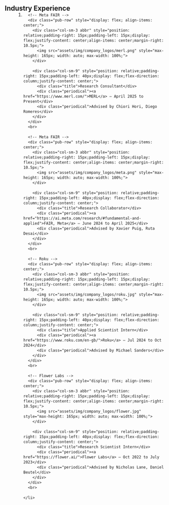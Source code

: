 <h2 id="industry" style="margin: 2px 0px -15px;">Industry Experience</h2>

<div class="publications" style="margin-left: 35px;">
  <ol class="bibliography">
    <li>

      <!-- Meta FAIR -->
      <div class="pub-row" style="display: flex; align-items: center;">
        <div class="col-sm-3 abbr" style="position: relative;padding-right: 15px;padding-left: 15px;display: flex;justify-content: center;align-items: center;margin-right: 10.5px;"> 
          <img src="assets/img/company_logos/merl.png" style="max-height: 165px; width: auto; max-width: 100%;">
        </div>

        <div class="col-sm-9" style="position: relative;padding-right: 15px;padding-left: 40px;display: flex;flex-direction: column;justify-content: center;">
          <div class="title">Research Consultant</div>
          <div class="periodical"><a href="https://www.merl.com/">MERL</a> — April 2025 to Present</div>
          <div class="periodical">Advised by Chiori Hori, Diego Romeres</div>
        </div>
      </div>
      <br>

      <!-- Meta FAIR -->
      <div class="pub-row" style="display: flex; align-items: center;">
        <div class="col-sm-3 abbr" style="position: relative;padding-right: 15px;padding-left: 15px;display: flex;justify-content: center;align-items: center;margin-right: 10.5px;"> 
          <img src="assets/img/company_logos/meta.png" style="max-height: 165px; width: auto; max-width: 100%;">
        </div>

        <div class="col-sm-9" style="position: relative;padding-right: 15px;padding-left: 40px;display: flex;flex-direction: column;justify-content: center;">
          <div class="title">Research Collaborator</div>
          <div class="periodical"><a href="https://ai.meta.com/research/#fundamental-and-applied">FAIR, Meta</a> — June 2024 to April 2025</div>
          <div class="periodical">Advised by Xavier Puig, Ruta Desai</div>
        </div>
      </div>
      <br>

      <!-- Roku -->
      <div class="pub-row" style="display: flex; align-items: center;">
        <div class="col-sm-3 abbr" style="position: relative;padding-right: 15px;padding-left: 15px;display: flex;justify-content: center;align-items: center;margin-right: 10.5px;">
          <img src="assets/img/company_logos/roku.jpg" style="max-height: 165px; width: auto; max-width: 100%;">
        </div>

        <div class="col-sm-9" style="position: relative;padding-right: 15px;padding-left: 40px;display: flex;flex-direction: column;justify-content: center;">
          <div class="title">Applied Scientist Intern</div>
          <div class="periodical"><a href="https://www.roku.com/en-gb/">Roku</a> — Jul 2024 to Oct 2024</div>
          <div class="periodical">Advised by Michael Sanders</div>
        </div>
      </div>
      <br>

      <!-- Flower Labs -->
      <div class="pub-row" style="display: flex; align-items: center;">
        <div class="col-sm-3 abbr" style="position: relative;padding-right: 15px;padding-left: 15px;display: flex;justify-content: center;align-items: center;margin-right: 10.5px;">
          <img src="assets/img/company_logos/flower.jpg" style="max-height: 165px; width: auto; max-width: 100%;">
        </div>

        <div class="col-sm-9" style="position: relative;padding-right: 15px;padding-left: 40px;display: flex;flex-direction: column;justify-content: center;">
          <div class="title">Research Scientist Intern</div>
          <div class="periodical"><a href="https://flower.ai/">Flower Labs</a> — Oct 2022 to July 2023</div>
          <div class="periodical">Advised by Nicholas Lane, Daniel Beutel</div>
        </div>
      </div>
      <br>

    </li>
  </ol>
</div>